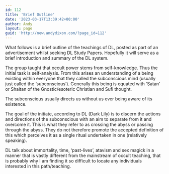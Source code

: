 ```yaml
---
id: 112
title: 'Brief Outline'
date: '2023-03-17T13:39:42+00:00'
author: Andy
layout: page
guid: 'http://new.andydixon.com/?page_id=112'
---
```


What follows is a brief outline of the teachings of DL, posted as part of an advertisement whilst seeking DL Study Papers. Hopefully it will serve as a brief introduction and summary of the DL system.

The group taught that occult power stems from self-knowledge. Thus the initial task is self-analysis. From this arises an understanding of a being existing within everyone that they called the subconscious mind (usually just called the ‘subconscious’). Generally this being is equated with ‘Satan’ or Shaitan of the Gnostic/esoteric Christian and Sufi thought.

The subconscious usually directs us without us ever being aware of its existence.

The goal of the initiate, according to DL (Dark Lily) is to discern the actions and directions of the subconscious with an aim to separate from it and overcome it. This is what they refer to as crossing the abyss or passing through the abyss. They do not therefore promote the accepted definition of this which perceives it as a single ritual undertaken in one (relatively speaking).

DL talk about immortality, time, ‘past-lives’, atavism and sex magick in a manner that is vastly different from the mainstream of occult teaching, that is probably why I am finding it so difficult to locate any individuals interested in this path/teaching.